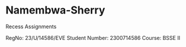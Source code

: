 # Namembwa-Sherry

Recess Assignments

RegNo: 23/U/14586/EVE
Student Number: 2300714586
Course: BSSE II
